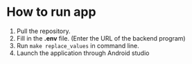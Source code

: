# How to run app
  1. Pull the repository.
  2. Fill in the **.env** file. (Enter the URL of the backend program)
  3. Run `make replace_values` in command line.
  4. Launch the application through Android studio